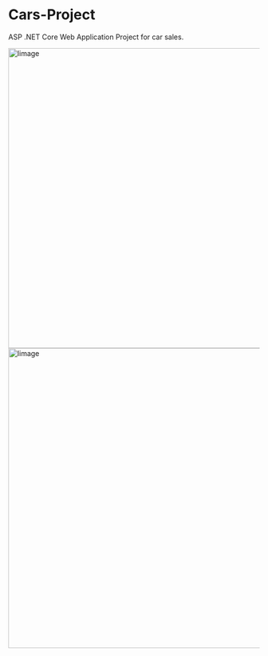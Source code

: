 # Cars-Project
ASP .NET Core Web Application Project for car sales.

<img alt="Iimage" width = "600px" src="work1.jpg"/>
<img alt="Iimage" width = "600px" src="work1.jpg"/>
